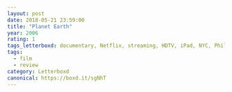 ```yaml
---
layout: post 
date: 2018-05-21 23:59:00
title: "Planet Earth"
year: 2006
rating: 1
tags_letterboxd: documentary, Netflix, streaming, HDTV, iPad, NYC, Philadelphia, Leah
tags:
  - film
  - review
category: Letterboxd
canonical: https://boxd.it/sgNhT
---
```

